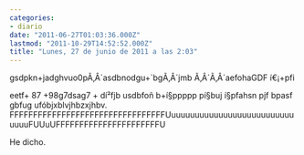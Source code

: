 ```yaml
---
categories:
- diario
date: "2011-06-27T01:03:36.000Z"
lastmod: "2011-10-29T14:52:52.000Z"
title: "Lunes, 27 de junio de 2011 a las 2:03"
---
```


gsdpkn+jadghvuo0pÃ‚Â´asdbnodgu+`bgÃ‚Â´jmb Ã‚Â´Ã‚Â´aefohaGDF í€¡+pfi

eetf+ 87 +98g7dsag7 + dí²fjb usdbfoñ b+í§ppppp pí§buj í§pfahsn pjf bpasf gbfug ufóbjxblvjhbzxjhbv. FFFFFFFFFFFFFFFFFFFFFFFFFFFFFFFFFUuuuuuuuuuuuuuuuuuuuuuuuuuuuuuuFUUuUFFFFFFFFFFFFFFFFFFFFFFU

He dicho.